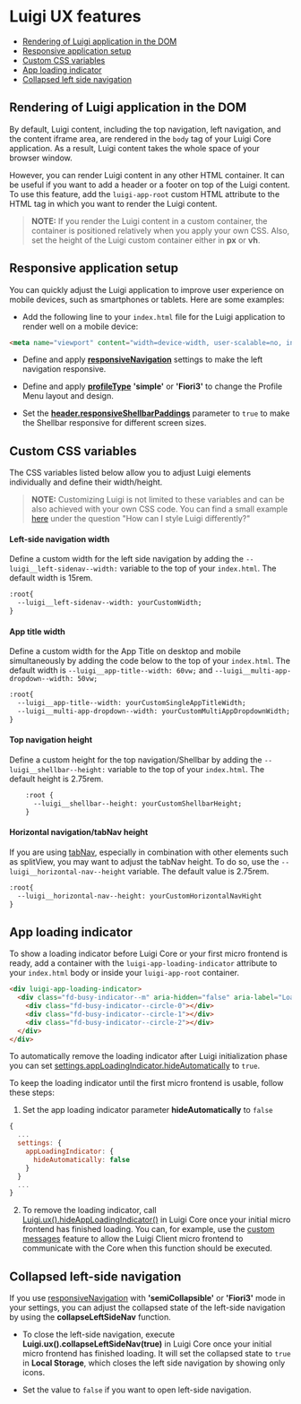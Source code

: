 <!-- meta
{
  "node": {
    "label": "UI features",
    "category": {
      "label": "Luigi Core",
      "collapsible": true
    },
    "metaData": {
      "categoryPosition": 2,
      "position": 2
    }
  }
}
meta -->


# Luigi UX features

- [Rendering of Luigi application in the DOM](#rendering-of-luigi-application-in-the-dom)
- [Responsive application setup](#responsive-application-setup)
- [Custom CSS variables](#custom-css-variables)
- [App loading indicator](#app-loading-indicator)
- [Collapsed left side navigation](#collapsed-left-side-navigation)

## Rendering of Luigi application in the DOM

By default, Luigi content, including the top navigation, left navigation, and the content iframe area, are rendered in the `body` tag of your Luigi Core application. As a result, Luigi content takes the whole space of your browser window.

However, you can render Luigi content in any other HTML container. It can be useful if you want to add a header or a footer on top of the Luigi content. To use this feature, add the `luigi-app-root` custom HTML attribute to the HTML tag in which you want to render the Luigi content.

<!-- add-attribute:class:warning -->
>**NOTE:** If you render the Luigi content in a custom container, the container is positioned relatively when you apply your own CSS. Also, set the height of the Luigi custom container either in **px** or **vh**.

<!-- keywords: render in div, load in custom container, add own header or footer -->

## Responsive application setup

You can quickly adjust the Luigi application to improve user experience on mobile devices, such as smartphones or tablets. Here are some examples:

* Add the following line to your `index.html` file for the Luigi application to render well on a mobile device:

```html
<meta name="viewport" content="width=device-width, user-scalable=no, initial-scale=1, maximum-scale=1, minimum-scale=1">
```

* Define and apply [**responsiveNavigation**](general-settings.md#responsivenavigation) settings to make the left navigation responsive.

* Define and apply [**profileType**](general-settings.md#profiletype) **'simple'**  or **'Fiori3'** to change the Profile Menu layout and design.

* Set the [**header.responsiveShellbarPaddings**](general-settings.md#headerresponsiveshellbarpaddings) parameter to `true` to make the Shellbar responsive for different screen sizes. 

## Custom CSS variables

The CSS variables listed below allow you to adjust Luigi elements individually and define their width/height.

<!-- add-attribute:class:success -->
>**NOTE:** Customizing Luigi is not limited to these variables and can be also achieved with your own CSS code. You can find a small example [here](faq.md#ui-questions) under the question "How can I style Luigi differently?"

#### Left-side navigation width 

Define a custom width for the left side navigation by adding the `--luigi__left-sidenav--width:` variable to the top of your `index.html`. The default width is 15rem.

```html
:root{
  --luigi__left-sidenav--width: yourCustomWidth;
}
```

#### App title width 

Define a custom width for the App Title on desktop and mobile simultaneously by adding the code below to the top of your `index.html`. The default width is `--luigi__app-title--width: 60vw;` and `--luigi__multi-app-dropdown--width: 50vw;`

```html
:root{
  --luigi__app-title--width: yourCustomSingleAppTitleWidth;
  --luigi__multi-app-dropdown--width: yourCustomMultiAppDropdownWidth;
}
```
#### Top navigation height

Define a custom height for the top navigation/Shellbar by adding the `--luigi__shellbar--height:` variable to the top of your `index.html`. The default height is 2.75rem.

```html
    :root {
      --luigi__shellbar--height: yourCustomShellbarHeight;
    }
```

#### Horizontal navigation/tabNav height

If you are using [tabNav](navigation-parameters-reference.md#tabnav), especially in combination with other elements such as splitView, you may want to adjust the tabNav height. To do so, use the `--luigi__horizontal-nav--height` variable. The default value is 2.75rem.

```html
:root{
  --luigi__horizontal-nav--height: yourCustomHorizontalNavHight
}
```

## App loading indicator

To show a loading indicator before Luigi Core or your first micro frontend is ready, add a container with the `luigi-app-loading-indicator` attribute to your `index.html` body or inside your `luigi-app-root` container.

```html
<div luigi-app-loading-indicator>
  <div class="fd-busy-indicator--m" aria-hidden="false" aria-label="Loading">
    <div class="fd-busy-indicator--circle-0"></div>
    <div class="fd-busy-indicator--circle-1"></div>
    <div class="fd-busy-indicator--circle-2"></div>
  </div>
</div>
```

To automatically remove the loading indicator after Luigi initialization phase you can set [settings.appLoadingIndicator.hideAutomatically](navigation-parameters-reference.md#loadingindicatorhideautomatically) to `true`.

To keep the loading indicator until the first micro frontend is usable, follow these steps:

1. Set the app loading indicator parameter **hideAutomatically** to `false`

```javascript
{
  ...
  settings: {
    appLoadingIndicator: {
      hideAutomatically: false
    }
  }
  ...
}
```
2. To remove the loading indicator, call [Luigi.ux().hideAppLoadingIndicator()](./luigi-core-api.md#hideAppLoadingIndicator) in Luigi Core once your initial micro frontend has finished loading. You can, for example, use the [custom messages](./communication.md#custom-messages) feature to allow the Luigi Client micro frontend to communicate with the Core when this function should be executed.

## Collapsed left-side navigation

If you use [responsiveNavigation](general-settings.md#responsivenavigation) with **'semiCollapsible'** or **'Fiori3'** mode in your settings, you can adjust the collapsed state of the left-side navigation by using the **collapseLeftSideNav** function.

* To close the left-side navigation, execute **Luigi.ux().collapseLeftSideNav(true)** in Luigi Core once your initial micro frontend has finished loading. It will set the collapsed state to `true` in **Local Storage**, which closes the left side navigation by showing only icons.

* Set the value to `false` if you want to open left-side navigation.

